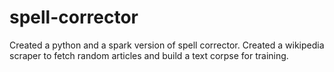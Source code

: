 # spell-corrector
Created a python and a spark version of spell corrector.
Created a wikipedia scraper to fetch random articles and build a text corpse for training.
